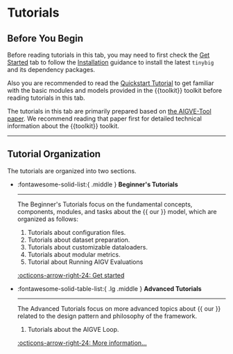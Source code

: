 
# Tutorials

## Before You Begin

Before reading tutorials in this tab, you may need to first check the [Get Started](../guides/index.md) tab to follow the 
[Installation](../guides/installation.md) guidance to install the latest `tinybig` and its dependency packages. 

Also you are recommended to read the [Quickstart Tutorial](../guides/quick_start.md) to get familiar 
with the basic modules and models provided in the {{toolkit}} toolkit before reading tutorials in this tab.

The tutorials in this tab are primarily prepared based on 
[the AIGVE-Tool paper](https://arxiv.org/abs/2503.14064). 
We recommend reading that paper first for detailed technical information about the {{toolkit}} toolkit. 

-------------------------

## Tutorial Organization

The tutorials are organized into two sections.

<div class="grid cards" markdown>

-   :fontawesome-solid-list:{ .middle } __Beginner's Tutorials__

    ---

    The Beginner's Tutorials focus on the fundamental concepts, components, modules, 
    and tasks about the {{ our }} model, which are organized as follows:
    <ol>
        <li>Tutorials about configuration files.</li>
        <li>Tutorials about dataset preparation.</li>
        <li>Tutorials about customizable dataloaders.</li>
        <li>Tutorials about modular metrics.</li>
        <li>Tutorial about Running AIGV Evaluations</li>
    </ol>

    [:octicons-arrow-right-24: Get started](./beginner/index.md)

-   :fontawesome-solid-table-list:{ .lg .middle } __Advanced Tutorials__

    ---

    The Advanced Tutorials focus on more advanced topics about {{ our }} related to the 
    design pattern and philosophy of the framework.
    <ol>
        <li>Tutorials about the AIGVE Loop.</li>
    </ol>

    [:octicons-arrow-right-24: More information...](./advanced/index.md)

</div>
